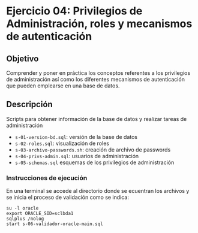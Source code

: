 # Ejercicio 04: Privilegios de Administración, roles y mecanismos de autenticación

## Objetivo
Comprender y poner en práctica los conceptos referentes a los privilegios de administración así como los diferentes mecanismos de autenticación que pueden emplearse en una base de datos.

## Descripción
Scripts para obtener información de la base de datos y realizar tareas de administración
* `s-01-version-bd.sql`: versión de la base de datos
* `s-02-roles.sql`: visualización de roles
* `s-03-archivo-passwords.sh`: creación de archivo de passwords
* `s-04-privs-admin.sql`: usuarios de administración
* `s-05-schemas.sql` esquemas de los privilegios de administración

### Instrucciones de ejecución
En una terminal se accede al directorio donde se ecuentran los archivos y se inicia el proceso de validación como se indica:
```
su -l oracle
export ORACLE_SID=sclbda1
sqlplus /nolog
start s-06-validador-oracle-main.sql
```
